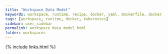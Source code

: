 ```yaml
---
title: "Workspace Data Model"
keywords: workspace, runtime, recipe, docker, yaml, Dockerfile, docker, kubernetes, container, pod
tags: [workspace, runtime, docker, kubernetes]
sidebar: user_sidebar
permalink: workspace_data_model.html
folder: workspaces
---
```


{% include links.html %}


```

```
